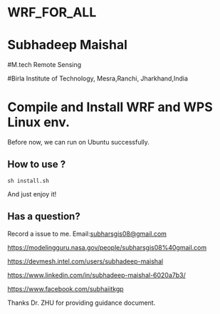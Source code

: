 # WRF_FOR_ALL
# Subhadeep Maishal
#M.tech Remote Sensing

#Birla Institute of Technology, Mesra,Ranchi, Jharkhand,India
# Compile and Install WRF and WPS Linux env.

Before now, we can run on Ubuntu successfully.

## How to use ?

```
sh install.sh
```
And just enjoy it!


## Has a question?

Record a issue to me.
Email:subharsgis08@gmail.com

https://modelingguru.nasa.gov/people/subharsgis08%40gmail.com

https://devmesh.intel.com/users/subhadeep-maishal

https://www.linkedin.com/in/subhadeep-maishal-6020a7b3/

https://www.facebook.com/subhaiitkgp

Thanks Dr. ZHU for providing guidance document.

